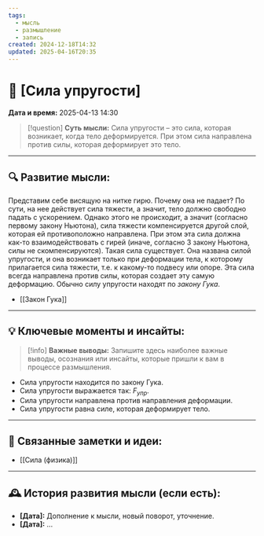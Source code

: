 ```yaml
---
tags:
  - мысль
  - размышление
  - запись
created: 2024-12-18T14:32
updated: 2025-04-16T20:35
---
```


# 💭  [Сила упругости]

**Дата и время:** 2025-04-13 14:30

> [!question] **Суть мысли:**
> Сила упругости – это сила, которая возникает, когда тело деформируется. При этом сила направлена против силы, которая деформирует это тело.

---

## 🔍 Развитие мысли:

Представим себе висящую на нитке гирю. Почему она не падает? По сути, на нее действует сила тяжести, а значит, тело должно свободно падать с ускорением. Однако этого не происходит, а значит (согласно первому закону Ньютона), сила тяжести компенсируется другой слой, которая ей противоположно направлена. При этом эта сила должна как-то взаимодействовать с гирей (иначе, согласно 3 закону Ньютона, силы не скомпенсируются).
Такая сила существует. Она названа силой упругости, и она возникает только при деформации тела, к которому прилагается сила тяжести, т.е. к какому-то подвесу или опоре. Эта сила всегда направлена против силы, которая создает эту самую деформацию. Обычно силу упругости находят по *закону Гука*.

- [[Закон Гука]]

---

## 💡 Ключевые моменты и инсайты:

> [!info] **Важные выводы:**
> Запишите здесь наиболее важные выводы, осознания или инсайты, которые пришли к вам в процессе размышления.

- Сила упругости находится по закону Гука.
- Сила упругости выражается так: $F_{упр}$.
- Сила упругости направлена против направления деформации. 
- Сила упругости равна силе, которая деформирует тело.

---

## 🔄 Связанные заметки и идеи:

- [[Сила (физика)]]

---

## 🕰️ История развития мысли (если есть):

* **[Дата]:**  Дополнение к мысли, новый поворот, уточнение.
* **[Дата]:**  ...